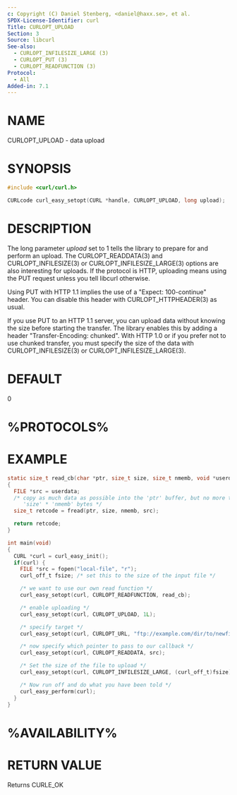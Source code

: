 ```yaml
---
c: Copyright (C) Daniel Stenberg, <daniel@haxx.se>, et al.
SPDX-License-Identifier: curl
Title: CURLOPT_UPLOAD
Section: 3
Source: libcurl
See-also:
  - CURLOPT_INFILESIZE_LARGE (3)
  - CURLOPT_PUT (3)
  - CURLOPT_READFUNCTION (3)
Protocol:
  - All
Added-in: 7.1
---
```


# NAME

CURLOPT_UPLOAD - data upload

# SYNOPSIS

~~~c
#include <curl/curl.h>

CURLcode curl_easy_setopt(CURL *handle, CURLOPT_UPLOAD, long upload);
~~~

# DESCRIPTION

The long parameter *upload* set to 1 tells the library to prepare for and
perform an upload. The CURLOPT_READDATA(3) and CURLOPT_INFILESIZE(3) or
CURLOPT_INFILESIZE_LARGE(3) options are also interesting for uploads. If the
protocol is HTTP, uploading means using the PUT request unless you tell
libcurl otherwise.

Using PUT with HTTP 1.1 implies the use of a "Expect: 100-continue" header.
You can disable this header with CURLOPT_HTTPHEADER(3) as usual.

If you use PUT to an HTTP 1.1 server, you can upload data without knowing the
size before starting the transfer. The library enables this by adding a header
"Transfer-Encoding: chunked". With HTTP 1.0 or if you prefer not to use
chunked transfer, you must specify the size of the data with
CURLOPT_INFILESIZE(3) or CURLOPT_INFILESIZE_LARGE(3).

# DEFAULT

0

# %PROTOCOLS%

# EXAMPLE

~~~c
static size_t read_cb(char *ptr, size_t size, size_t nmemb, void *userdata)
{
  FILE *src = userdata;
  /* copy as much data as possible into the 'ptr' buffer, but no more than
     'size' * 'nmemb' bytes */
  size_t retcode = fread(ptr, size, nmemb, src);

  return retcode;
}

int main(void)
{
  CURL *curl = curl_easy_init();
  if(curl) {
    FILE *src = fopen("local-file", "r");
    curl_off_t fsize; /* set this to the size of the input file */

    /* we want to use our own read function */
    curl_easy_setopt(curl, CURLOPT_READFUNCTION, read_cb);

    /* enable uploading */
    curl_easy_setopt(curl, CURLOPT_UPLOAD, 1L);

    /* specify target */
    curl_easy_setopt(curl, CURLOPT_URL, "ftp://example.com/dir/to/newfile");

    /* now specify which pointer to pass to our callback */
    curl_easy_setopt(curl, CURLOPT_READDATA, src);

    /* Set the size of the file to upload */
    curl_easy_setopt(curl, CURLOPT_INFILESIZE_LARGE, (curl_off_t)fsize);

    /* Now run off and do what you have been told */
    curl_easy_perform(curl);
  }
}
~~~

# %AVAILABILITY%

# RETURN VALUE

Returns CURLE_OK
